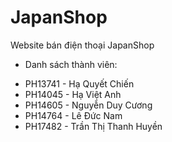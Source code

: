 # JapanShop

Website bán điện thoại JapanShop

- Danh sách thành viên:
 + PH13741 - Hạ Quyết Chiến
 + PH14045 - Hạ Việt Anh
 + PH14605 - Nguyễn Duy Cương
 + PH14764 - Lê Đức Nam
 + PH17482 - Trần Thị Thanh Huyền
